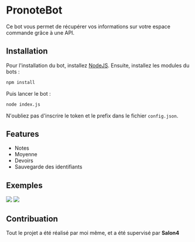 # PronoteBot

Ce bot vous permet de récupérer vos informations sur votre espace commande grâce à une API. 

## Installation

Pour l'installation du bot, installez [NodeJS](https://nodejs.org/fr/).
Ensuite, installez les modules du bots :
```bash
npm install
```
Puis lancer le bot :
```bash
node index.js
```

N'oubliez pas d'inscrire le token et le prefix dans le fichier `config.json`.

## Features

- Notes
- Moyenne
- Devoirs
- Sauvegarde des identifiants


## Exemples

![](https://cdn.discordapp.com/attachments/619408928727367686/950856077023518807/unknown.png)
![](https://cdn.discordapp.com/attachments/619408928727367686/950856301116796938/unknown.png)

## Contribuation
Tout le projet a été réalisé par moi même, et a été supervisé par **Salon4**
